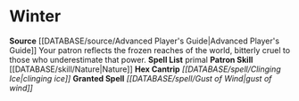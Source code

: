 ﻿---
id: '8'
name: Winter
rarity: Common
skill:
- '[[DATABASE/skill/Nature|Nature]]'
source: '[[DATABASE/source/Advanced Player''s Guide|Advanced Player''s Guide]]'
tradition:
- Primal
type: Witch Patron Theme

---
# Winter

**Source** [[DATABASE/source/Advanced Player's Guide|Advanced Player's Guide]] 
Your patron reflects the frozen reaches of the world, bitterly cruel to those who underestimate that power.
**Spell List** primal
**Patron Skill** [[DATABASE/skill/Nature|Nature]]
**Hex Cantrip** _[[DATABASE/spell/Clinging Ice|clinging ice]]_
**Granted Spell** _[[DATABASE/spell/Gust of Wind|gust of wind]]_